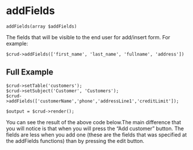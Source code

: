 # addFields

    addFields(array $addFields)

The fields that will be visible to the end user for add/insert form. For example:

    $crud->addFields(['first_name', 'last_name', 'fullname', 'address'])

## Full Example

    $crud->setTable('customers');
    $crud->setSubject('Customer', 'Customers');
    $crud->addFields(['customerName','phone','addressLine1','creditLimit']);
    
    $output = $crud->render();

You can see the result of the above code below.The main difference that you will notice is that when you will press the “Add customer” button. The fields are less when you add one (these are the fields that was specified at the addFields functions) than by pressing the edit button.